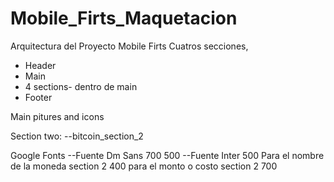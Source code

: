 # Mobile_Firts_Maquetacion

Arquitectura del Proyecto Mobile Firts
Cuatros secciones,

- Header
- Main
- 4 sections- dentro de main
- Footer

Main pitures and icons

Section two:
--bitcoin_section_2

Google Fonts
--Fuente
Dm Sans
700
500
--Fuente
Inter
500 Para el nombre de la moneda section 2
400 para el monto o costo section 2
700
